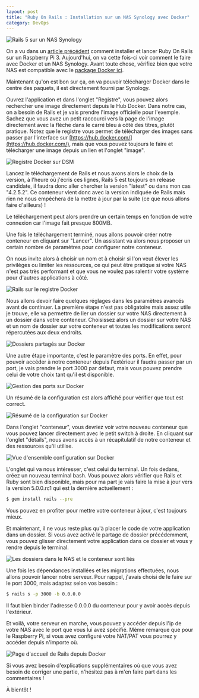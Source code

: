 ```yaml
---
layout: post
title: "Ruby On Rails : Installation sur un NAS Synology avec Docker"
category: DevOps
---
```

![Rails 5 sur un NAS Synology](ror-docker-synology.jpg)

On a vu dans un [article précédent](/ruby-on-rails-installation-sur-un-raspberry-pi-3) comment installer et lancer Ruby On Rails sur un Raspberry Pi 3\. Aujourd'hui, on va cette fois-ci voir comment le faire avec Docker et un NAS Synology. Avant toute chose, vérifiez bien que votre NAS est compatible avec le [package Docker ici](https://www.synology.com/en-us/dsm/app_packages/Docker).

Maintenant qu'on est bon sur ça, on va pouvoir télécharger Docker dans le centre des paquets, il est directement fourni par Synology.

Ouvrez l'application et dans l'onglet "Registre", vous pouvez alors rechercher une image directement depuis le Hub Docker. Dans notre cas, on a besoin de Rails et je vais prendre l'image officielle pour l'exemple. Sachez que vous avez un petit raccourci vers la page de l'image directement avec la flèche dans le carré bleu à côté des titres, plutôt pratique. Notez que le registre vous permet de télécharger des images sans passer par l'interface sur [https://hub.docker.com/](https://hub.docker.com/), mais que vous pouvez toujours le faire et télécharger une image depuis un lien et l'onglet "image".

![Registre Docker sur DSM](registre-docker.jpg)

Lancez le téléchargement de Rails et nous avons alors le choix de la version, à l'heure où j'écris ces lignes, Rails 5 est toujours en release candidate, il faudra donc aller chercher la version "latest" ou dans mon cas "4.2.5.2". Ce conteneur vient donc avec la version indiquée de Rails mais rien ne nous empêchera de la mettre à jour par la suite (ce que nous allons faire d'ailleurs) !

Le téléchargement peut alors prendre un certain temps en fonction de votre connexion car l'image fait presque 800MB.

Une fois le téléchargement terminé, nous allons pouvoir créer notre conteneur en cliquant sur "Lancer". Un assistant va alors nous proposer un certain nombre de paramètres pour configurer notre conteneur.

On nous invite alors à choisir un nom et à choisir si l'on veut élever les privilèges ou limiter les ressources, ce qui peut être pratique si votre NAS n'est pas très performant et que vous ne voulez pas ralentir votre système pour d'autres applications à côté.

![Rails sur le registre Docker](rails-docker.jpg)

Nous allons devoir faire quelques réglages dans les paramètres avancés avant de continuer. La première étape n'est pas obligatoire mais assez utile je trouve, elle va permettre de lier un dossier sur votre NAS directement à un dossier dans votre conteneur. Choisissez alors un dossier sur votre NAS et un nom de dossier sur votre conteneur et toutes les modifications seront répercutées aux deux endroits.

![Dossiers partagés sur Docker](folder-docker.jpg)

Une autre étape importante, c'est le paramètre des ports. En effet, pour pouvoir accéder à notre conteneur depuis l'extérieur il faudra passer par un port, je vais prendre le port 3000 par défaut, mais vous pouvez prendre celui de votre choix tant qu'il est disponible.

![Gestion des ports sur Docker](port-docker.jpg)

Un résumé de la configuration est alors affiché pour vérifier que tout est correct.

![Résumé de la configuration sur Docker](resume-docker.jpg)

Dans l'onglet "conteneur", vous devriez voir votre nouveau conteneur que vous pouvez lancer directement avec le petit switch à droite. En cliquant sur l'onglet "détails", nous avons accès à un récapitulatif de notre conteneur et des ressources qu'il utilise.

![Vue d'ensemble configuration sur Docker](overview-docker.jpg)

L'onglet qui va nous intéresser, c'est celui du terminal. Un fois dedans, créez un nouveau terminal bash. Vous pouvez alors vérifier que Rails et Ruby sont bien disponible, mais pour ma part je vais faire la mise à jour vers la version 5.0.0.rc1 qui est la dernière actuellement :
```bash
$ gem install rails --pre
```

Vous pouvez en profiter pour mettre votre conteneur à jour, c'est toujours mieux.

Et maintenant, il ne vous reste plus qu'à placer le code de votre application dans un dossier. Si vous avez activé le partage de dossier précédemment, vous pouvez glisser directement votre application dans ce dossier et vous y rendre depuis le terminal.

![Les dossiers dans le NAS et le conteneur sont liés](folders-linked-docker.jpg)

Une fois les dépendances installées et les migrations effectuées, nous allons pouvoir lancer notre serveur. Pour rappel, j'avais choisi de le faire sur le port 3000, mais adaptez selon vos besoin :
```bash
$ rails s -p 3000 -b 0.0.0.0
```

Il faut bien binder l'adresse 0.0.0.0 du conteneur pour y avoir accès depuis l'extérieur.

Et voilà, votre serveur en marche, vous pouvez y accéder depuis l'ip de votre NAS avec le port que vous lui avez spécifié. Même remarque que pour le Raspberry Pi, si vous avez configuré votre NAT/PAT vous pourrez y accéder depuis n'importe où.

![Page d'accueil de Rails depuis Docker](result-rails-docker.jpg)

Si vous avez besoin d'explications supplémentaires où que vous avez besoin de corriger une partie, n'hésitez pas à m'en faire part dans les commentaires !

À bientôt !
